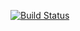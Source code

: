 [![Build Status](https://img.shields.io/travis/pennsignals/terraform-vsphere.svg?style=flat-square)](https://travis-ci.org/pennsignals/terraform-vsphere)
